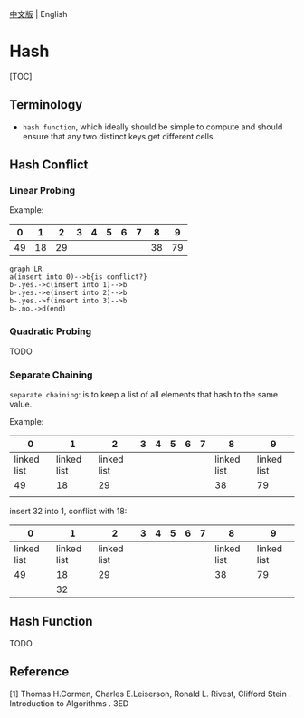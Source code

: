 [中文版](hash_zh.md) | English

# Hash

[TOC]



## Terminology

- `hash function`, which ideally should be simple to compute and should ensure that any two distinct keys get different cells.



## Hash Conflict

### Linear Probing

Example:

| 0    | 1    | 2    | 3    | 4    | 5    | 6    | 7    | 8    | 9    |
| ---- | ---- | ---- | ---- | ---- | ---- | ---- | ---- | ---- | ---- |
| 49   | 18   | 29   |      |      |      |      |      | 38   | 79   |

```mermaid
graph LR
a(insert into 0)-->b{is conflict?}
b-.yes.->c(insert into 1)-->b
b-.yes.->e(insert into 2)-->b
b-.yes.->f(insert into 3)-->b
b-.no.->d(end)
```

### Quadratic Probing

TODO

### Separate Chaining

`separate chaining`: is to keep a list of all elements that hash to the same value.

Example:

| 0           | 1           | 2           | 3    | 4    | 5    | 6    | 7    | 8           | 9           |
| ----------- | ----------- | ----------- | ---- | ---- | ---- | ---- | ---- | ----------- | ----------- |
| linked list | linked list | linked list |      |      |      |      |      | linked list | linked list |
| 49          | 18          | 29          |      |      |      |      |      | 38          | 79          |
|             |             |             |      |      |      |      |      |             |             |

insert 32 into 1, conflict with 18:

| 0           | 1           | 2           | 3    | 4    | 5    | 6    | 7    | 8           | 9           |
| ----------- | ----------- | ----------- | ---- | ---- | ---- | ---- | ---- | ----------- | ----------- |
| linked list | linked list | linked list |      |      |      |      |      | linked list | linked list |
| 49          | 18          | 29          |      |      |      |      |      | 38          | 79          |
|             | 32          |             |      |      |      |      |      |             |             |



## Hash Function

TODO



## Reference

[1] Thomas H.Cormen, Charles E.Leiserson, Ronald L. Rivest, Clifford Stein . Introduction to Algorithms . 3ED
